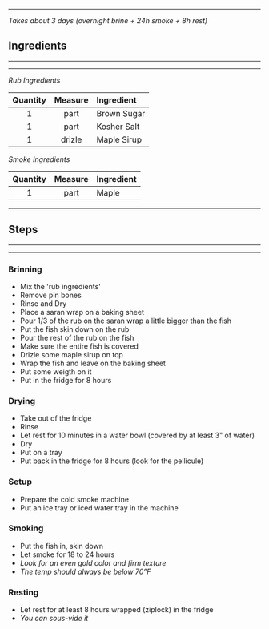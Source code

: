 ----
*Takes about 3 days (overnight brine + 24h smoke + 8h rest)*


## Ingredients
---
---
*Rub Ingredients*

| **Quantity** | **Measure** | **Ingredient** |
| :----------: | :---------: | :------------- |
|      1       |    part     | Brown Sugar    |
|      1       |    part     | Kosher Salt    |
|      1       |   drizle    | Maple Sirup    |

*Smoke Ingredients*

| **Quantity** | **Measure** | **Ingredient** |
| :----------: | :---------: | :------------- |
|      1       |    part     | Maple         |

---

## Steps
---
---
### Brinning

- Mix the 'rub ingredients'
- Remove pin bones
- Rinse and Dry
- Place a saran wrap on a baking sheet
- Pour 1/3 of the rub on the saran wrap a little bigger than the fish
- Put the fish skin down on the rub
- Pour the rest of the rub on the fish
- Make sure the entire fish is covered
- Drizle some maple sirup on top
- Wrap the fish and leave on the baking sheet
- Put some weigth on it
- Put in the fridge for 8 hours

### Drying

- Take out of the fridge
- Rinse
- Let rest for 10 minutes in a water bowl (covered by at least 3" of water)
- Dry
- Put on a tray
- Put back in the fridge for 8 hours (look for the pellicule)

### Setup

- Prepare the cold smoke machine
- Put an ice tray or iced water tray in the machine

### Smoking

- Put the fish in, skin down
- Let smoke for 18 to 24 hours
- *Look for an even gold color and firm texture*
- *The temp should always be below 70°F*

### Resting

- Let rest for at least 8 hours wrapped (ziplock) in the fridge
- *You can sous-vide it*
  